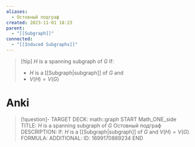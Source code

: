```yaml
---
aliases:
  - Остовный подграф
created: 2023-11-01 18:23
parent:
  - "[[Subgraph]]"
connected:
  - "[[Induced Subgraphs]]"
---
```

 
> [!tip] $H$ is a spanning subgraph of $G$ 
> If:
> - $H$ is a [[Subgraph|subgraph]] of $G$ and 
> - $V(H)=V(G)$

# Anki
> [!question]-
TARGET DECK: math::graph
START
Math_ONE_side
TITLE: $H$ is a spanning subgraph of $G$ 
Остовный подграф
DESCRIPTION: If:
$H$ is a [[Subgraph|subgraph]] of $G$ and 
$V(H)=V(G)$
FORMULA: 
ADDITIONAL:
ID: 1699170889234
END












